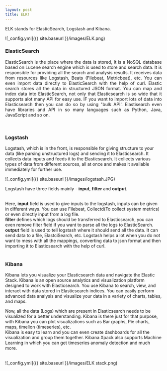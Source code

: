 ```yaml
---
layout: post
title: ELK!
---
```

ELK stands for ElasticSearch, Logstash and Kibana.<br>

![_config.yml]({{ site.baseurl }}/images/ELK.png)

<h3>ElasticSearch</h3>
<p style="text-align:justify;">
ElasticSearch is the place where the data is stored, It is a NoSQL database based on Lucene search engine which is used to 
store and search data. It is responsible for providing all the search and analysis results. It receives data from resources like Logstash, Beats (Filebeat, Metricbeat), etc. You can even import data directly to ElasticSearch with the help of curl. Elastic search stores all the data in structured JSON format. You can map and index data into ElasticSearch, not only that Elasticsearch is so wide that it supports alot many API for easy use. IF you want to import lots of data into Elasticsearch then you can do so by using "bulk API'. Elastisearch even have libraries and API in so many languages such as Python, Java, JavaScript and so on.</p> <br>

<h3>Logstash</h3>
Logstash, which is in the front, is responsible for giving structure to your data (like parsing unstructured logs) 
and sending it to Elasticsearch. It collects data inputs and feeds it to the Elasticsearch. It collects various types of data from different sources, all at once and makes it available immediately for further use.<br>

![_config.yml]({{ site.baseurl }}/images/logstash.JPG)

Logstash have three fields mainly - <b>input</b>, <b>filter</b> and <b>output</b>. <br><br>

Here, <b>input</b> field is used to give inputs to the logstash, inputs can be given in different ways. You can use Filebeat, 
Collectd(To collect system metrics) or even directly input from a log file. <br>
<b>filter</b> defines which logs should be transferred to Elasticsearch, you can even remove filter field if you want to parse all the logs to ElasticSearch. <br>
<b>output</b> field is used to tell logstash where it should send all the data. It can send data to a file, ElastciSearch, etc.
Logstash helps a lot when you do not want to mess with all the mappings, converting data to json format and then importing 
it to Elasticsearch with the help of curl.<br><br>

<h3>Kibana</h3>
Kibana lets you visualize your Elasticsearch data and navigate the Elastic Stack. Kibana is an open source analytics and 
visualization platform designed to work with Elasticsearch. You use Kibana to search, view, and interact with data stored in 
Elasticsearch indices. You can easily perform advanced data analysis and visualize your data in a variety of charts, tables, 
and maps. <br>

Now, all the data (Logs) which are present in Elasticsearch needs to be visualized for a better understanding. Kibana is there just for that purpose, with Kibana you can plot visualizations such as Bar graphs, Pie charts, maps, timelion (timeseries), etc.<br>
Kibana is easy to learn and you can even create dashboards for all the visualization and group them together. Kibana Xpack also supports 
Machine Learning in which you can get timeseries anomaly detection and much more.<br><br>

![_config.yml]({{ site.baseurl }}/images/ELK stack.png)
